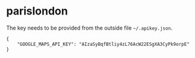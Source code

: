 # parislondon

The key needs to be provided from the outside file `~/.apikey.json`.

    {
        "GOOGLE_MAPS_API_KEY": "AIzaSyBqfBtliy4zL76AcW22ESgXA3CyPk9orpE"
    }
